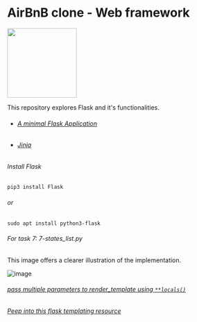 # AirBnB clone - Web framework

<img src="https://miro.medium.com/max/438/1*0G5zu7CnXdMT9pGbYUTQLQ.png" width="160" height="auto"/>



This repository explores Flask and it's functionalities.


- ###### [A minimal Flask Application](https://flask.palletsprojects.com/en/1.0.x/quickstart/#a-minimal-application)
- ###### [Jinja](https://jinja.palletsprojects.com/en/2.9.x/templates/)

###### Install Flask
```
pip3 install Flask
```
###### or
```
sudo apt install python3-flask
```

###### For task 7: 7-states_list.py
This image offers a clearer illustration of the implementation.

![image](https://user-images.githubusercontent.com/68082012/132990197-dcbb1f22-67af-423f-b5ad-abfbbc47baff.png)


###### [pass multiple parameters to render_template using `**locals()`](https://stackoverflow.com/questions/12096522/render-template-with-multiple-variables) </br>
###### [Peep into this flask templating resource ](https://www.fullstackpython.com/flask-templating-render-template-examples.html)
